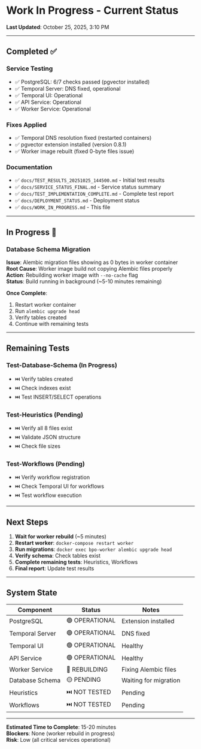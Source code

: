 # Work In Progress - Current Status

**Last Updated**: October 25, 2025, 3:10 PM

---

## Completed ✅

### Service Testing
- ✅ PostgreSQL: 6/7 checks passed (pgvector installed)
- ✅ Temporal Server: DNS fixed, operational
- ✅ Temporal UI: Operational
- ✅ API Service: Operational
- ✅ Worker Service: Operational

### Fixes Applied
- ✅ Temporal DNS resolution fixed (restarted containers)
- ✅ pgvector extension installed (version 0.8.1)
- ✅ Worker image rebuilt (fixed 0-byte files issue)

### Documentation
- ✅ `docs/TEST_RESULTS_20251025_144500.md` - Initial test results
- ✅ `docs/SERVICE_STATUS_FINAL.md` - Service status summary
- ✅ `docs/TEST_IMPLEMENTATION_COMPLETE.md` - Complete test report
- ✅ `docs/DEPLOYMENT_STATUS.md` - Deployment status
- ✅ `docs/WORK_IN_PROGRESS.md` - This file

---

## In Progress 🔄

### Database Schema Migration
**Issue**: Alembic migration files showing as 0 bytes in worker container  
**Root Cause**: Worker image build not copying Alembic files properly  
**Action**: Rebuilding worker image with `--no-cache` flag  
**Status**: Build running in background (~5-10 minutes remaining)

**Once Complete**:
1. Restart worker container
2. Run `alembic upgrade head`
3. Verify tables created
4. Continue with remaining tests

---

## Remaining Tests

### Test-Database-Schema (In Progress)
- ⏭️ Verify tables created
- ⏭️ Check indexes exist
- ⏭️ Test INSERT/SELECT operations

### Test-Heuristics (Pending)
- ⏭️ Verify all 8 files exist
- ⏭️ Validate JSON structure
- ⏭️ Check file sizes

### Test-Workflows (Pending)
- ⏭️ Verify workflow registration
- ⏭️ Check Temporal UI for workflows
- ⏭️ Test workflow execution

---

## Next Steps

1. **Wait for worker rebuild** (~5 minutes)
2. **Restart worker**: `docker-compose restart worker`
3. **Run migrations**: `docker exec bpo-worker alembic upgrade head`
4. **Verify schema**: Check tables exist
5. **Complete remaining tests**: Heuristics, Workflows
6. **Final report**: Update test results

---

## System State

| Component | Status | Notes |
|-----------|--------|-------|
| PostgreSQL | 🟢 OPERATIONAL | Extension installed |
| Temporal Server | 🟢 OPERATIONAL | DNS fixed |
| Temporal UI | 🟢 OPERATIONAL | Healthy |
| API Service | 🟢 OPERATIONAL | Healthy |
| Worker Service | 🔄 REBUILDING | Fixing Alembic files |
| Database Schema | 🟡 PENDING | Waiting for migration |
| Heuristics | ⏭️ NOT TESTED | Pending |
| Workflows | ⏭️ NOT TESTED | Pending |

---

**Estimated Time to Complete**: 15-20 minutes  
**Blockers**: None (worker rebuild in progress)  
**Risk**: Low (all critical services operational)

